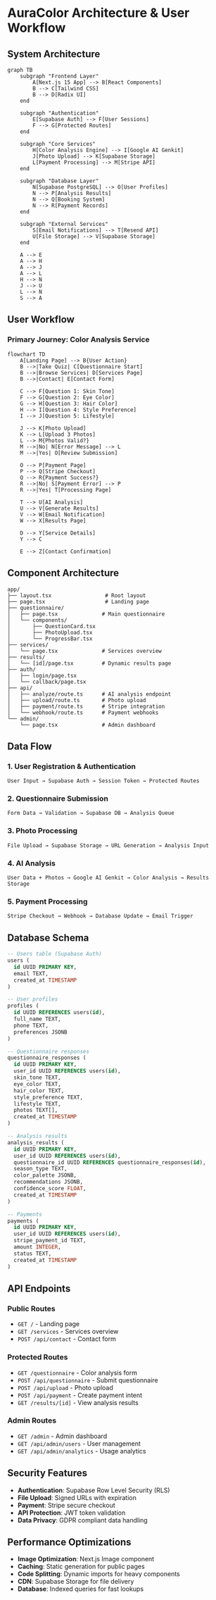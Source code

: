 # AuraColor Architecture & User Workflow

## System Architecture

```mermaid
graph TB
    subgraph "Frontend Layer"
        A[Next.js 15 App] --> B[React Components]
        B --> C[Tailwind CSS]
        B --> D[Radix UI]
    end
    
    subgraph "Authentication"
        E[Supabase Auth] --> F[User Sessions]
        F --> G[Protected Routes]
    end
    
    subgraph "Core Services"
        H[Color Analysis Engine] --> I[Google AI Genkit]
        J[Photo Upload] --> K[Supabase Storage]
        L[Payment Processing] --> M[Stripe API]
    end
    
    subgraph "Database Layer"
        N[Supabase PostgreSQL] --> O[User Profiles]
        N --> P[Analysis Results]
        N --> Q[Booking System]
        N --> R[Payment Records]
    end
    
    subgraph "External Services"
        S[Email Notifications] --> T[Resend API]
        U[File Storage] --> V[Supabase Storage]
    end
    
    A --> E
    A --> H
    A --> J
    A --> L
    H --> N
    J --> U
    L --> N
    S --> A
```

## User Workflow

### Primary Journey: Color Analysis Service

```mermaid
flowchart TD
    A[Landing Page] --> B{User Action}
    B -->|Take Quiz| C[Questionnaire Start]
    B -->|Browse Services| D[Services Page]
    B -->|Contact| E[Contact Form]
    
    C --> F[Question 1: Skin Tone]
    F --> G[Question 2: Eye Color]
    G --> H[Question 3: Hair Color]
    H --> I[Question 4: Style Preference]
    I --> J[Question 5: Lifestyle]
    
    J --> K[Photo Upload]
    K --> L[Upload 3 Photos]
    L --> M{Photos Valid?}
    M -->|No| N[Error Message] --> L
    M -->|Yes| O[Review Submission]
    
    O --> P[Payment Page]
    P --> Q[Stripe Checkout]
    Q --> R{Payment Success?}
    R -->|No| S[Payment Error] --> P
    R -->|Yes| T[Processing Page]
    
    T --> U[AI Analysis]
    U --> V[Generate Results]
    V --> W[Email Notification]
    W --> X[Results Page]
    
    D --> Y[Service Details]
    Y --> C
    
    E --> Z[Contact Confirmation]
```

## Component Architecture

```
app/
├── layout.tsx                 # Root layout
├── page.tsx                   # Landing page
├── questionnaire/
│   ├── page.tsx              # Main questionnaire
│   └── components/
│       ├── QuestionCard.tsx
│       ├── PhotoUpload.tsx
│       └── ProgressBar.tsx
├── services/
│   └── page.tsx              # Services overview
├── results/
│   └── [id]/page.tsx         # Dynamic results page
├── auth/
│   ├── login/page.tsx
│   └── callback/page.tsx
├── api/
│   ├── analyze/route.ts      # AI analysis endpoint
│   ├── upload/route.ts       # Photo upload
│   ├── payment/route.ts      # Stripe integration
│   └── webhook/route.ts      # Payment webhooks
└── admin/
    └── page.tsx              # Admin dashboard
```

## Data Flow

### 1. User Registration & Authentication
```
User Input → Supabase Auth → Session Token → Protected Routes
```

### 2. Questionnaire Submission
```
Form Data → Validation → Supabase DB → Analysis Queue
```

### 3. Photo Processing
```
File Upload → Supabase Storage → URL Generation → Analysis Input
```

### 4. AI Analysis
```
User Data + Photos → Google AI Genkit → Color Analysis → Results Storage
```

### 5. Payment Processing
```
Stripe Checkout → Webhook → Database Update → Email Trigger
```

## Database Schema

```sql
-- Users table (Supabase Auth)
users (
  id UUID PRIMARY KEY,
  email TEXT,
  created_at TIMESTAMP
)

-- User profiles
profiles (
  id UUID REFERENCES users(id),
  full_name TEXT,
  phone TEXT,
  preferences JSONB
)

-- Questionnaire responses
questionnaire_responses (
  id UUID PRIMARY KEY,
  user_id UUID REFERENCES users(id),
  skin_tone TEXT,
  eye_color TEXT,
  hair_color TEXT,
  style_preference TEXT,
  lifestyle TEXT,
  photos TEXT[],
  created_at TIMESTAMP
)

-- Analysis results
analysis_results (
  id UUID PRIMARY KEY,
  user_id UUID REFERENCES users(id),
  questionnaire_id UUID REFERENCES questionnaire_responses(id),
  season_type TEXT,
  color_palette JSONB,
  recommendations JSONB,
  confidence_score FLOAT,
  created_at TIMESTAMP
)

-- Payments
payments (
  id UUID PRIMARY KEY,
  user_id UUID REFERENCES users(id),
  stripe_payment_id TEXT,
  amount INTEGER,
  status TEXT,
  created_at TIMESTAMP
)
```

## API Endpoints

### Public Routes
- `GET /` - Landing page
- `GET /services` - Services overview
- `POST /api/contact` - Contact form

### Protected Routes
- `GET /questionnaire` - Color analysis form
- `POST /api/questionnaire` - Submit questionnaire
- `POST /api/upload` - Photo upload
- `POST /api/payment` - Create payment intent
- `GET /results/[id]` - View analysis results

### Admin Routes
- `GET /admin` - Admin dashboard
- `GET /api/admin/users` - User management
- `GET /api/admin/analytics` - Usage analytics

## Security Features

- **Authentication**: Supabase Row Level Security (RLS)
- **File Upload**: Signed URLs with expiration
- **Payment**: Stripe secure checkout
- **API Protection**: JWT token validation
- **Data Privacy**: GDPR compliant data handling

## Performance Optimizations

- **Image Optimization**: Next.js Image component
- **Caching**: Static generation for public pages
- **Code Splitting**: Dynamic imports for heavy components
- **CDN**: Supabase Storage for file delivery
- **Database**: Indexed queries for fast lookups